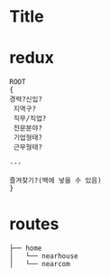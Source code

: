 # Title

# redux

```
ROOT
{
경력?신입?
 지역구?
 직무/직업?
 전문분야?
 기업형태?
 근무형태?

---

즐겨찾기?(백에 넣을 수 있음)
}
```

# routes

```
├── home
│   └── nearhouse
│   └── nearcom
```
